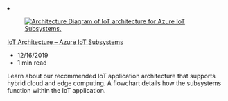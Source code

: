 <!-- This file is automatically generated by build/architectures/build_index.py. Any updates will be lost. -->
<!-- Editing it anyway - hasn't been autogenned since August and has a dupe alt text issue that autogen will fix. v-thepet -->

<!-- markdownlint-disable MD033 -->

<li class="grid-item item-column" data-categories="Internet of Things ">
<article class="card">
    <div class="card-header has-margin-bottom-none" aria-hidden="true">
        <figure class="image diagram has-height-175 has-overflow-hidden level">
            <a href="/azure/architecture/solution-ideas/articles/azure-iot-subsystems"><img src="/azure/architecture/browse/thumbs/azure-iot-subsystems.png" class="diagram" alt="Architecture Diagram of IoT architecture for Azure IoT Subsystems." data-linktype="relative-path"></a>
        </figure>
    </div>
    <div class="card-content">
        <a class="card-content-title has-margin-top-none" href="/azure/architecture/solution-ideas/articles/azure-iot-subsystems">
            <p>IoT Architecture – Azure IoT Subsystems</p>
        </a>
        <ul class="card-content-metadata">
            <li>12/16/2019</li>
            <li>1 min read</li>
        </ul>
        <p class="card-content-description">Learn about our recommended IoT application architecture that supports hybrid cloud and edge computing. A flowchart details how the subsystems function within the IoT application.</p>
        <div class="bottom-to-top-fade is-hidden-mobile"></div>
    </div>
</article>
</li>
